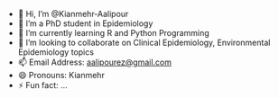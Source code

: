 - 👋 Hi, I’m @Kianmehr-Aalipour
- 👀 I’m a PhD student in Epidemiology 
- 🌱 I’m currently learning R and Python Programming
- 💞️ I’m looking to collaborate on Clinical Epidemiology, Environmental Epidemiology topics 
- 📫 Email Address: aalipourez@gmail.com
- 😄 Pronouns: Kianmehr
- ⚡ Fun fact: ...

<!---
Kianmehr-Aalipour/Kianmehr-Aalipour is a ✨ special ✨ repository because its `README.md` (this file) appears on your GitHub profile.
You can click the Preview link to take a look at your changes.
--->

